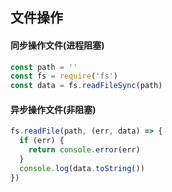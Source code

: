 ## 文件操作

#### 同步操作文件(进程阻塞)

```js
const path = ''
const fs = require('fs')
const data = fs.readFileSync(path)
```

#### 异步操作文件(非阻塞)

```js
fs.readFile(path, (err, data) => {
  if (err) {
    return console.error(err)
  }
  console.log(data.toString())
})


